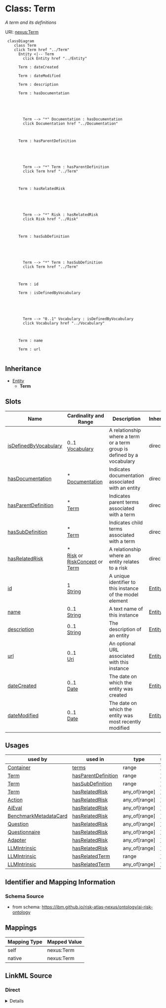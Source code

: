 

# Class: Term


_A term and its definitions_





URI: [nexus:Term](https://ibm.github.io/risk-atlas-nexus/ontology/Term)






```mermaid
 classDiagram
    class Term
    click Term href "../Term"
      Entity <|-- Term
        click Entity href "../Entity"

      Term : dateCreated

      Term : dateModified

      Term : description

      Term : hasDocumentation





        Term --> "*" Documentation : hasDocumentation
        click Documentation href "../Documentation"



      Term : hasParentDefinition





        Term --> "*" Term : hasParentDefinition
        click Term href "../Term"



      Term : hasRelatedRisk





        Term --> "*" Risk : hasRelatedRisk
        click Risk href "../Risk"



      Term : hasSubDefinition





        Term --> "*" Term : hasSubDefinition
        click Term href "../Term"



      Term : id

      Term : isDefinedByVocabulary





        Term --> "0..1" Vocabulary : isDefinedByVocabulary
        click Vocabulary href "../Vocabulary"



      Term : name

      Term : url


```





## Inheritance
* [Entity](Entity.md)
    * **Term**



## Slots

| Name | Cardinality and Range | Description | Inheritance |
| ---  | --- | --- | --- |
| [isDefinedByVocabulary](isDefinedByVocabulary.md) | 0..1 <br/> [Vocabulary](Vocabulary.md) | A relationship where a term or a term group is defined by a vocabulary | direct |
| [hasDocumentation](hasDocumentation.md) | * <br/> [Documentation](Documentation.md) | Indicates documentation associated with an entity | direct |
| [hasParentDefinition](hasParentDefinition.md) | * <br/> [Term](Term.md) | Indicates parent terms associated with a term | direct |
| [hasSubDefinition](hasSubDefinition.md) | * <br/> [Term](Term.md) | Indicates child terms associated with a term | direct |
| [hasRelatedRisk](hasRelatedRisk.md) | * <br/> [Risk](Risk.md)&nbsp;or&nbsp;<br />[RiskConcept](RiskConcept.md)&nbsp;or&nbsp;<br />[Term](Term.md) | A relationship where an entity relates to a risk | direct |
| [id](id.md) | 1 <br/> [String](String.md) | A unique identifier to this instance of the model element | [Entity](Entity.md) |
| [name](name.md) | 0..1 <br/> [String](String.md) | A text name of this instance | [Entity](Entity.md) |
| [description](description.md) | 0..1 <br/> [String](String.md) | The description of an entity | [Entity](Entity.md) |
| [url](url.md) | 0..1 <br/> [Uri](Uri.md) | An optional URL associated with this instance | [Entity](Entity.md) |
| [dateCreated](dateCreated.md) | 0..1 <br/> [Date](Date.md) | The date on which the entity was created | [Entity](Entity.md) |
| [dateModified](dateModified.md) | 0..1 <br/> [Date](Date.md) | The date on which the entity was most recently modified | [Entity](Entity.md) |





## Usages

| used by | used in | type | used |
| ---  | --- | --- | --- |
| [Container](Container.md) | [terms](terms.md) | range | [Term](Term.md) |
| [Term](Term.md) | [hasParentDefinition](hasParentDefinition.md) | range | [Term](Term.md) |
| [Term](Term.md) | [hasSubDefinition](hasSubDefinition.md) | range | [Term](Term.md) |
| [Term](Term.md) | [hasRelatedRisk](hasRelatedRisk.md) | any_of[range] | [Term](Term.md) |
| [Action](Action.md) | [hasRelatedRisk](hasRelatedRisk.md) | any_of[range] | [Term](Term.md) |
| [AiEval](AiEval.md) | [hasRelatedRisk](hasRelatedRisk.md) | any_of[range] | [Term](Term.md) |
| [BenchmarkMetadataCard](BenchmarkMetadataCard.md) | [hasRelatedRisk](hasRelatedRisk.md) | any_of[range] | [Term](Term.md) |
| [Question](Question.md) | [hasRelatedRisk](hasRelatedRisk.md) | any_of[range] | [Term](Term.md) |
| [Questionnaire](Questionnaire.md) | [hasRelatedRisk](hasRelatedRisk.md) | any_of[range] | [Term](Term.md) |
| [Adapter](Adapter.md) | [hasRelatedRisk](hasRelatedRisk.md) | any_of[range] | [Term](Term.md) |
| [LLMIntrinsic](LLMIntrinsic.md) | [hasRelatedRisk](hasRelatedRisk.md) | any_of[range] | [Term](Term.md) |
| [LLMIntrinsic](LLMIntrinsic.md) | [hasRelatedTerm](hasRelatedTerm.md) | range | [Term](Term.md) |
| [LLMIntrinsic](LLMIntrinsic.md) | [hasRelatedTerm](hasRelatedTerm.md) | any_of[range] | [Term](Term.md) |






## Identifier and Mapping Information







### Schema Source


* from schema: https://ibm.github.io/risk-atlas-nexus/ontology/ai-risk-ontology




## Mappings

| Mapping Type | Mapped Value |
| ---  | ---  |
| self | nexus:Term |
| native | nexus:Term |







## LinkML Source

<!-- TODO: investigate https://stackoverflow.com/questions/37606292/how-to-create-tabbed-code-blocks-in-mkdocs-or-sphinx -->

### Direct

<details>
```yaml
name: Term
description: A term and its definitions
from_schema: https://ibm.github.io/risk-atlas-nexus/ontology/ai-risk-ontology
is_a: Entity
slots:
- isDefinedByVocabulary
- hasDocumentation
- hasParentDefinition
- hasSubDefinition
- hasRelatedRisk

```
</details>

### Induced

<details>
```yaml
name: Term
description: A term and its definitions
from_schema: https://ibm.github.io/risk-atlas-nexus/ontology/ai-risk-ontology
is_a: Entity
attributes:
  isDefinedByVocabulary:
    name: isDefinedByVocabulary
    description: A relationship where a term or a term group is defined by a vocabulary
    from_schema: https://ibm.github.io/risk-atlas-nexus/ontology/ai-risk-ontology
    rank: 1000
    slot_uri: schema:isPartOf
    alias: isDefinedByVocabulary
    owner: Term
    domain_of:
    - Term
    - Adapter
    - LLMIntrinsic
    range: Vocabulary
  hasDocumentation:
    name: hasDocumentation
    description: Indicates documentation associated with an entity.
    from_schema: https://ibm.github.io/risk-atlas-nexus/ontology/ai-risk-ontology
    rank: 1000
    slot_uri: airo:hasDocumentation
    alias: hasDocumentation
    owner: Term
    domain_of:
    - Dataset
    - Vocabulary
    - Term
    - RiskTaxonomy
    - Action
    - BaseAi
    - LargeLanguageModelFamily
    - AiEval
    - BenchmarkMetadataCard
    - Adapter
    - LLMIntrinsic
    range: Documentation
    multivalued: true
    inlined: false
  hasParentDefinition:
    name: hasParentDefinition
    description: Indicates parent terms associated with a term
    from_schema: https://ibm.github.io/risk-atlas-nexus/ontology/ai-risk-ontology
    rank: 1000
    slot_uri: nexus:hasParentDefinition
    alias: hasParentDefinition
    owner: Term
    domain_of:
    - Term
    range: Term
    multivalued: true
    inlined: false
  hasSubDefinition:
    name: hasSubDefinition
    description: Indicates child terms associated with a term
    from_schema: https://ibm.github.io/risk-atlas-nexus/ontology/ai-risk-ontology
    rank: 1000
    slot_uri: nexus:hasSubDefinition
    alias: hasSubDefinition
    owner: Term
    domain_of:
    - Term
    range: Term
    multivalued: true
    inlined: false
  hasRelatedRisk:
    name: hasRelatedRisk
    description: A relationship where an entity relates to a risk
    from_schema: https://ibm.github.io/risk-atlas-nexus/ontology/ai-risk-ontology
    rank: 1000
    domain: Any
    alias: hasRelatedRisk
    owner: Term
    domain_of:
    - Term
    - Action
    - AiEval
    - BenchmarkMetadataCard
    - Adapter
    - LLMIntrinsic
    range: Risk
    multivalued: true
    inlined: false
    any_of:
    - range: RiskConcept
    - range: Term
  id:
    name: id
    description: A unique identifier to this instance of the model element. Example
      identifiers include UUID, URI, URN, etc.
    from_schema: https://ibm.github.io/risk-atlas-nexus/ontology/ai-risk-ontology
    rank: 1000
    slot_uri: schema:identifier
    identifier: true
    alias: id
    owner: Term
    domain_of:
    - Entity
    range: string
    required: true
  name:
    name: name
    description: A text name of this instance.
    from_schema: https://ibm.github.io/risk-atlas-nexus/ontology/ai-risk-ontology
    rank: 1000
    slot_uri: schema:name
    alias: name
    owner: Term
    domain_of:
    - Entity
    - BenchmarkMetadataCard
    range: string
  description:
    name: description
    description: The description of an entity
    from_schema: https://ibm.github.io/risk-atlas-nexus/ontology/ai-risk-ontology
    rank: 1000
    slot_uri: schema:description
    alias: description
    owner: Term
    domain_of:
    - Entity
    range: string
  url:
    name: url
    description: An optional URL associated with this instance.
    from_schema: https://ibm.github.io/risk-atlas-nexus/ontology/ai-risk-ontology
    rank: 1000
    slot_uri: schema:url
    alias: url
    owner: Term
    domain_of:
    - Entity
    range: uri
  dateCreated:
    name: dateCreated
    description: The date on which the entity was created.
    from_schema: https://ibm.github.io/risk-atlas-nexus/ontology/ai-risk-ontology
    rank: 1000
    slot_uri: schema:dateCreated
    alias: dateCreated
    owner: Term
    domain_of:
    - Entity
    range: date
    required: false
  dateModified:
    name: dateModified
    description: The date on which the entity was most recently modified.
    from_schema: https://ibm.github.io/risk-atlas-nexus/ontology/ai-risk-ontology
    rank: 1000
    slot_uri: schema:dateModified
    alias: dateModified
    owner: Term
    domain_of:
    - Entity
    range: date
    required: false

```
</details>
